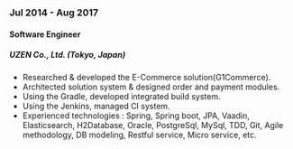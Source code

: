 
### Jul 2014 - Aug 2017

#### Software Engineer

##### UZEN Co., Ltd. (Tokyo, Japan)

- Researched & developed the E-Commerce solution(G1Commerce).
- Architected solution system & designed order and payment modules.
- Using the Gradle, developed integrated build system.
- Using the Jenkins, managed CI system.
- Experienced technologies : Spring, Spring boot, JPA, Vaadin, Elasticsearch, H2Database, Oracle, PostgreSql, MySql, TDD, Git, Agile methodology, DB modeling, Restful service, Micro service, etc.

